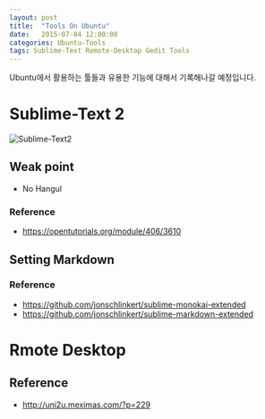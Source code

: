 ```yaml
---
layout: post
title:  "Tools On Ubuntu"
date:   2015-07-04 12:00:00
categories: Ubuntu-Tools
tags: Sublime-Text Remote-Desktop Gedit Tools 
---
```


Ubuntu에서 활용하는 툴들과 유용한 기능에 대해서 기록해나갈 예정입니다.

<!--more-->

# Sublime-Text 2
![Sublime-Text2](https://encrypted-tbn3.gstatic.com/images?q=tbn:ANd9GcQKm1UUFXw0H8iOslGxR4lXcJqkbJuKe_yKXT9r7-GJ6_sAwiNt)

## Weak point
 * No Hangul

### Reference
 * https://opentutorials.org/module/406/3610

## Setting Markdown

### Reference
 * https://github.com/jonschlinkert/sublime-monokai-extended
 * https://github.com/jonschlinkert/sublime-markdown-extended

# Rmote Desktop

## Reference
 * http://uni2u.meximas.com/?p=229
